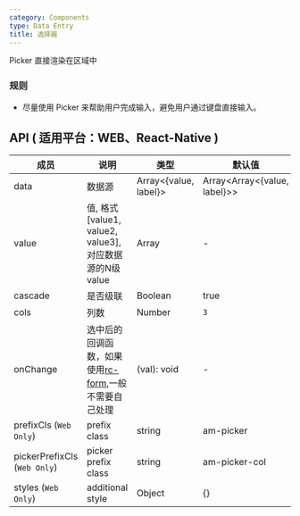 ```yaml
---
category: Components
type: Data Entry
title: 选择器
---
```


Picker 直接渲染在区域中

### 规则
- 尽量使用 Picker 来帮助用户完成输入，避免用户通过键盘直接输入。

## API ( 适用平台：WEB、React-Native )

| 成员        | 说明           | 类型            | 默认值       |
|------------|----------------|--------------------|--------------|
| data    | 数据源        | Array<{value, label}> | Array<Array<{value, label}>> |   -  |
| value   | 值, 格式[value1, value2, value3], 对应数据源的N级value    | Array  | - |
| cascade    | 是否级联        | Boolean |  true  |
| cols    | 列数        | Number |  `3`  |
| onChange | 选中后的回调函数，如果使用[rc-form](https://github.com/react-component/form),一般不需要自己处理 | (val): void | - |
| prefixCls (`Web Only`)   | prefix class        | string |  am-picker  |
| pickerPrefixCls (`Web Only`)   | picker prefix class        | string |  am-picker-col  |
| styles  (`Web Only`)  | additional style        | Object |  {}  |
